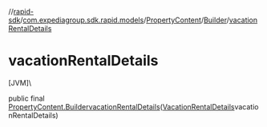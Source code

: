 //[rapid-sdk](../../../../index.md)/[com.expediagroup.sdk.rapid.models](../../index.md)/[PropertyContent](../index.md)/[Builder](index.md)/[vacationRentalDetails](vacation-rental-details.md)

# vacationRentalDetails

[JVM]\

public final [PropertyContent.Builder](index.md)[vacationRentalDetails](vacation-rental-details.md)([VacationRentalDetails](../../-vacation-rental-details/index.md)vacationRentalDetails)
